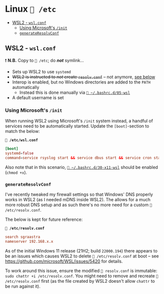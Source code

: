 # Linux `📂 /etc`

- [WSL2 - `wsl.conf`](#wsl2---wslconf)
  - [Using Microsoft's `/init`](#using-microsofts-init)
  - [`generateResolvConf`](#generateresolvconf)

## WSL2 - `wsl.conf`

❗ **N.B.** Copy to `📂 /etc`; do _**not**_ symlink...

- Sets up WSL2 to use `systemd`
- ~~WSL2 is instructed to _not_ create `resolv.conf`~~ – not anymore,
  [see below](#generateresolvconf)
- Interop is enabled, but no Windows directories are added to the `PATH`
  automatically
  - Instead this is done manually via
    [`📄 ~/.bashrc.d/05-wsl`](../../../.bashrc.d/05-wsl)
- A default username is set

### Using Microsoft's `/init`

When running WSL2 using Microsoft's `/init` system instead, a handful of
services need to be automatically started. Update the `[boot]`-section to match
the below:

**`📄 /etc/wsl.conf`**

```conf
[boot]
systemd=false
command=service rsyslog start && service dbus start && service cron start && service anacron start
```

Also note that in this scenario,
[`📄 ~/.bashrc.d/30-x11-wsl`](../../../.bashrc.d/30-x11-wsl) should be enabled
(`chmod +x`).

### `generateResolvConf`

I've recently tweaked my firewall settings so that Windows' DNS properly works
in WSL2 (as I needed mDNS inside WSL2). The allows for a much more robust DNS
setup and as such there's no more need for a custom `📄 /etc/resolv.conf`.

The below is kept for future reference:

**`📄 /etc/resolv.conf`**

```conf
search sgraastra
nameserver 192.168.x.x
```

As of the initial Windows 11 release (21H2; build `22000.194`) there appears to
be an issues which causes WSL2 to delete `📄 /etc/resolv.conf` at boot – see
<https://github.com/microsoft/WSL/issues/5420> for details.

To work around this issue, ensure the modified `📄 resolv.conf` is immutable:
`sudo chattr +i /etc/resolv.conf`. You might need to remove and recreate
`📄 /etc/resolv.conf` first (as the file created by WSL2 doesn't allow `chattr`
to be run against it).
